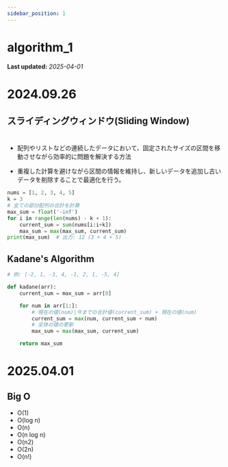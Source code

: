 ```yaml
---
sidebar_position: 1
---
```


# algorithm_1

**Last updated:** _2025-04-01_

# 2024.09.26

## スライディングウィンドウ(Sliding Window)
#
- 配列やリストなどの連続したデータにおいて、固定されたサイズの区間を移動させながら効率的に問題を解決する方法

- 重複した計算を避けながら区間の情報を維持し、新しいデータを追加し古いデータを削除することで最適化を行う。

```python
nums = [1, 2, 3, 4, 5]
k = 3
# 全ての部分配列の合計を計算
max_sum = float('-inf')
for i in range(len(nums) - k + 1):
    current_sum = sum(nums[i:i+k])
    max_sum = max(max_sum, current_sum)
print(max_sum)  # 出力: 12 (3 + 4 + 5)
```

## Kadane's Algorithm

```python
# 例: [-2, 1, -3, 4, -1, 2, 1, -5, 4]

def kadane(arr):
    current_sum = max_sum = arr[0]

    for num in arr[1:]:
        # 現在の値(num)|今までの合計値(current_sum) + 現在の値(num)
        current_sum = max(num, current_sum + num)
        # 全体の値の更新
        max_sum = max(max_sum, current_sum)

    return max_sum
```

# 2025.04.01

## Big O
- O(1)
- O(log n)
- O(n)
- O(n log n)
- O(n2)
- O(2n)
- O(n!)